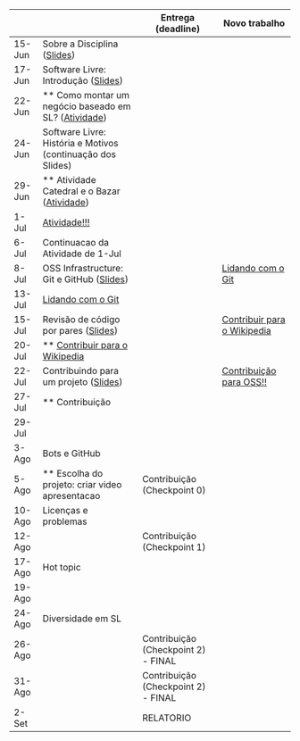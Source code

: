 
|           |                                                                                |     Entrega (deadline)               |     Novo trabalho         |
|-----------|--------------------------------------------------------------------------------|--------------------------------------|---------------------------|
| 15-Jun | Sobre a Disciplina ([Slides](notes/Lecture_01.pdf))                            |                                      |                           | 
| 17-Jun | Software Livre: Introdução ([Slides](notes/Lecture_02.pdf))                    |                                      |                           | 
| 22-Jun | ** Como montar um negócio baseado em SL? ([Atividade](assignments/howToMakeMoney.md)) |                               |                           |
| 24-Jun  | Software Livre: História e Motivos (continuação dos Slides) |                               |                           |
| 29-Jun  |  ** Atividade Catedral e o Bazar ([Atividade](assignments/cathbaz.md))                    |                                      |                 |
| 1-Jul  |  [Atividade!!!](assignments/preActivityEssay.md)     |
| 6-Jul  | Continuacao da Atividade de 1-Jul     |||                | 
| 8-Jul  | OSS Infrastructure: Git e GitHub ([Slides](notes/Lecture_03.pdf)) |     | [Lidando com o Git](assignments/gitAssignment.md)  |
| 13-Jul | [Lidando com o Git](assignments/gitAssignment.md)              |            |
| 15-Jul | Revisão de código por pares ([Slides](notes/Lecture_04.pdf))  |    |  [Contribuir para o Wikipedia](assignments/wikipedia.md)                  |
| 20-Jul |  ** [Contribuir para o Wikipedia](assignments/wikipedia.md)   |                 |      |
| 22-Jul |  Contribuindo para um projeto ([Slides](notes/Lecture_05.pdf))  |            |      [Contribuição para OSS!!](assignments/contribution.md)          |
| 27-Jul | ** Contribuição  | |            |
| 29-Jul  |                                                 |                                      |                           |
| 3-Ago  |   Bots e GitHub                                                |    |                                       |
| 5-Ago  | ** Escolha do projeto: criar video apresentacao                               | Contribuição (Checkpoint 0)         |                                       |
| 10-Ago | Licenças e problemas                                                           |  |                               |
| 12-Ago |                                                                                | Contribuição (Checkpoint 1)                                     |                         |
| 17-Ago | Hot topic                                                                    |           |                         |
| 19-Ago |                                                                                |                                      |                              |
| 24-Ago | Diversidade em SL                                                              |    |              |
| 26-Ago |                                                                                 | Contribuição (Checkpoint 2) - FINAL                                    |                  |
| 31-Ago  |                                                                       |   Contribuição (Checkpoint 2) - FINAL  |                                       |
| 2-Set  |                                                                               |       RELATORIO                               |               |
